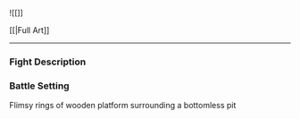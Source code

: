 ![[]]

[[|Full Art]]

---
### Fight Description

### Battle Setting

Flimsy rings of wooden platform surrounding a bottomless pit